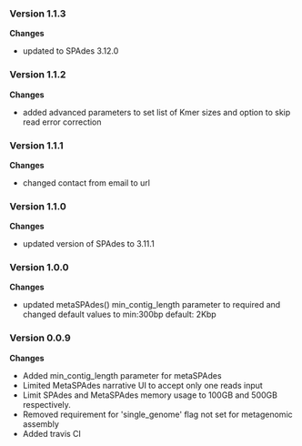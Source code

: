 ### Version 1.1.3
__Changes__
- updated to SPAdes 3.12.0
### Version 1.1.2
__Changes__
- added advanced parameters to set list of Kmer sizes and option to skip read error correction
### Version 1.1.1
__Changes__
- changed contact from email to url

### Version 1.1.0
__Changes__
- updated version of SPAdes to 3.11.1

### Version 1.0.0
__Changes__
- updated metaSPAdes() min_contig_length parameter to required and changed default values to min:300bp default: 2Kbp

### Version 0.0.9
__Changes__
- Added min_contig_length parameter for metaSPAdes
- Limited MetaSPAdes narrative UI to accept only one reads input
- Limit SPAdes and MetaSPAdes memory usage to 100GB and 500GB respectively.
- Removed requirement for 'single_genome' flag not set for metagenomic assembly
- Added travis CI
